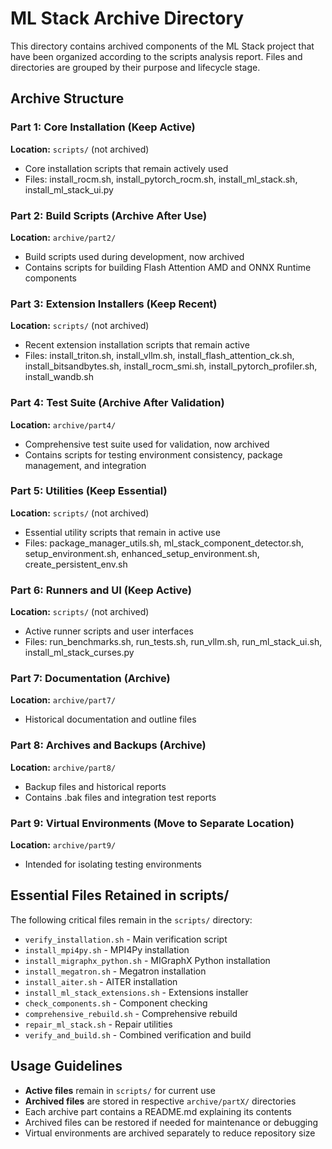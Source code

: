 # ML Stack Archive Directory

This directory contains archived components of the ML Stack project that have been organized according to the scripts analysis report. Files and directories are grouped by their purpose and lifecycle stage.

## Archive Structure

### Part 1: Core Installation (Keep Active)
**Location:** `scripts/` (not archived)
- Core installation scripts that remain actively used
- Files: install_rocm.sh, install_pytorch_rocm.sh, install_ml_stack.sh, install_ml_stack_ui.py

### Part 2: Build Scripts (Archive After Use)
**Location:** `archive/part2/`
- Build scripts used during development, now archived
- Contains scripts for building Flash Attention AMD and ONNX Runtime components

### Part 3: Extension Installers (Keep Recent)
**Location:** `scripts/` (not archived)
- Recent extension installation scripts that remain active
- Files: install_triton.sh, install_vllm.sh, install_flash_attention_ck.sh, install_bitsandbytes.sh, install_rocm_smi.sh, install_pytorch_profiler.sh, install_wandb.sh

### Part 4: Test Suite (Archive After Validation)
**Location:** `archive/part4/`
- Comprehensive test suite used for validation, now archived
- Contains scripts for testing environment consistency, package management, and integration

### Part 5: Utilities (Keep Essential)
**Location:** `scripts/` (not archived)
- Essential utility scripts that remain in active use
- Files: package_manager_utils.sh, ml_stack_component_detector.sh, setup_environment.sh, enhanced_setup_environment.sh, create_persistent_env.sh

### Part 6: Runners and UI (Keep Active)
**Location:** `scripts/` (not archived)
- Active runner scripts and user interfaces
- Files: run_benchmarks.sh, run_tests.sh, run_vllm.sh, run_ml_stack_ui.sh, install_ml_stack_curses.py

### Part 7: Documentation (Archive)
**Location:** `archive/part7/`
- Historical documentation and outline files

### Part 8: Archives and Backups (Archive)
**Location:** `archive/part8/`
- Backup files and historical reports
- Contains .bak files and integration test reports

### Part 9: Virtual Environments (Move to Separate Location)
**Location:** `archive/part9/`
- Intended for isolating testing environments

## Essential Files Retained in scripts/

The following critical files remain in the `scripts/` directory:

- `verify_installation.sh` - Main verification script
- `install_mpi4py.sh` - MPI4Py installation
- `install_migraphx_python.sh` - MIGraphX Python installation
- `install_megatron.sh` - Megatron installation
- `install_aiter.sh` - AITER installation
- `install_ml_stack_extensions.sh` - Extensions installer
- `check_components.sh` - Component checking
- `comprehensive_rebuild.sh` - Comprehensive rebuild
- `repair_ml_stack.sh` - Repair utilities
- `verify_and_build.sh` - Combined verification and build

## Usage Guidelines

- **Active files** remain in `scripts/` for current use
- **Archived files** are stored in respective `archive/partX/` directories
- Each archive part contains a README.md explaining its contents
- Archived files can be restored if needed for maintenance or debugging
- Virtual environments are archived separately to reduce repository size
